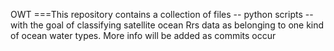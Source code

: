 OWT
===This repository contains a collection of files -- python scripts -- with the goal of classifying satellite ocean Rrs data
as belonging to one kind of ocean water types. More info will be added as commits occur
